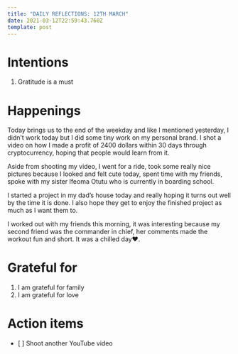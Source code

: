 ```yaml
---
title: "DAILY REFLECTIONS: 12TH MARCH"
date: 2021-03-12T22:59:43.760Z
template: post
---
```

# Intentions

1. Gratitude is a must

# Happenings

Today brings us to the end of the weekday and like I mentioned yesterday, I didn’t work today but I did some tiny work on my personal brand. I shot a video on how I made a profit of 2400 dollars within 30 days through cryptocurrency, hoping that people would learn from it.

Aside from shooting my video, I went for a ride, took some really nice pictures because I looked and felt cute today, spent time with my friends, spoke with my sister Ifeoma Otutu who is currently in boarding school.

I started a project in my dad’s house today and really hoping it turns out well by the time it is done. I also hope they get to enjoy the finished project as much as I want them to.

I worked out with my friends this morning, it was interesting because my second friend was the commander in chief, her comments made the workout fun and short. It was a chilled day❤️.

# Grateful for

1. I am grateful for family
2. I am grateful for love

# Action items

* \[ ] Shoot another YouTube video